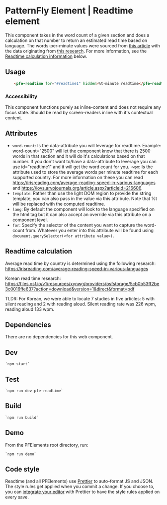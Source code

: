 # PatternFly Element | Readtime element
This component takes in the word count of a given section and does a calculation on that number to return an estimated read time based on language.  The words-per-minute values were sourced from [this article](https://irisreading.com/average-reading-speed-in-various-languages) with the data originating from [this research](https://iovs.arvojournals.org/article.aspx?articleid=2166061).  For more information, see the [Readtime calculation information](https://github.com/patternfly/patternfly-elements/blob/d6dcd30dd5398acb01bef7ca304b2bec7faf673e/elements/pfe-readtime/README.md#readtime-calculation-information) below.

## Usage

```html
    <pfe-readtime for="#readtime1" hidden>%t-minute readtime</pfe-readtime>
```

### Accessibility
This component functions purely as inline-content and does not require any focus state.  Should be read by screen-readers inline with it's contextual content.

## Attributes

- `word-count`:  Is the data-attribute you will leverage for readtime. Example: word-count="2500" will let the component know that there is 2500 words in that section and it will do it's calculations based on that number. If you don't want to/have a data-attribute to leverage you can use id="readtime1" and it will get the word count for you.
-`wpm`: Is the attribute used to store the average words per minute readtime for each supported country. For more information on these you can read https://irisreading.com/average-reading-speed-in-various-languages and https://iovs.arvojournals.org/article.aspx?articleid=216606.
- `template`: Rather than use the light DOM region to provide the string template, you can also pass in the value via this attribute. Note that %t will be replaced with the computed readtime.
- `lang`: By default the component will look to the language specified on the html tag but it can also accept an override via this attribute on a component level.
- `for`: Specify the selector of the content you want to capture the word-count from.  Whatever you enter into this attribute will be found using `document.querySelector(<for attribute value>)`.

## Readtime calculation

Average read time by country is determined using the following research: https://irisreading.com/average-reading-speed-in-various-languages

Korean read time research:
https://files.osf.io/v1/resources/xynwg/providers/osfstorage/5cb0b53ff2be3c0016ffe637?action=download&version=1&direct&format=pdf

TLDR:
For Korean, we were able to locate 7 studies in five articles: 5 with silent reading and 2 with reading aloud. Silent reading rate was 226 wpm, reading aloud 133 wpm.

## Dependencies
There are no dependencies for this web component.

## Dev

    `npm start`

## Test

    `npm run dev pfe-readtime`

## Build

    `npm run build`

## Demo

From the PFElements root directory, run:

    `npm run demo`

## Code style

Readtime (and all PFElements) use [Prettier][prettier] to auto-format JS and JSON. The style rules get applied when you commit a change. If you choose to, you can [integrate your editor][prettier-ed] with Prettier to have the style rules applied on every save.

[prettier]: https://github.com/prettier/prettier/
[prettier-ed]: https://prettier.io/docs/en/editors.html
[web-component-tester]: https://github.com/Polymer/web-component-tester
